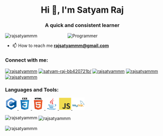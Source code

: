 <h1 align="center">Hi 👋, I'm Satyam Raj</h1>
<h3 align="center">A quick and consistent learner</h3>
<img align="right" alt="Programmer" width="300" src="https://media0.giphy.com/media/v1.Y2lkPTc5MGI3NjExZmFmODAyZDkyMGY0Yjg1ZTRlYzA3ZDc4MzczMmRhMDBjNmVhNDBjMyZjdD1n/qgQUggAC3Pfv687qPC/giphy.gif">

<p align="left"> <img src="https://komarev.com/ghpvc/?username=rajsatyammm&label=Profile%20views&color=0e75b6&style=flat" alt="rajsatyammm" /> </p>

- 📫 How to reach me **rajsatyammm@gmail.com**

<h3 align="left">Connect with me:</h3>
<p align="left">
<a href="https://twitter.com/rajsatyammm" target="blank"><img align="center" src="https://raw.githubusercontent.com/rahuldkjain/github-profile-readme-generator/master/src/images/icons/Social/twitter.svg" alt="rajsatyammm" height="30" width="40" /></a>
<a href="https://linkedin.com/in/satyam-raj-bb420721b/" target="blank"><img align="center" src="https://raw.githubusercontent.com/rahuldkjain/github-profile-readme-generator/master/src/images/icons/Social/linked-in-alt.svg" alt="satyam-raj-bb420721b/" height="30" width="40" /></a>
<a href="https://instagram.com/rajsatyammm" target="blank"><img align="center" src="https://raw.githubusercontent.com/rahuldkjain/github-profile-readme-generator/master/src/images/icons/Social/instagram.svg" alt="rajsatyammm" height="30" width="40" /></a>
<a href="https://www.leetcode.com/rajsatyammm" target="blank"><img align="center" src="https://raw.githubusercontent.com/rahuldkjain/github-profile-readme-generator/master/src/images/icons/Social/leet-code.svg" alt="rajsatyammm" height="30" width="40" /></a>
<a href="https://auth.geeksforgeeks.org/user/rajsatyammm" target="blank"><img align="center" src="https://raw.githubusercontent.com/rahuldkjain/github-profile-readme-generator/master/src/images/icons/Social/geeks-for-geeks.svg" alt="rajsatyammm" height="30" width="40" /></a>
</p>

<h3 align="left">Languages and Tools:</h3>
<p align="left"> <a href="https://www.cprogramming.com/" target="_blank" rel="noreferrer"> <img src="https://raw.githubusercontent.com/devicons/devicon/master/icons/c/c-original.svg" alt="c" width="40" height="40"/> </a> <a href="https://www.w3schools.com/css/" target="_blank" rel="noreferrer"> <img src="https://raw.githubusercontent.com/devicons/devicon/master/icons/css3/css3-original-wordmark.svg" alt="css3" width="40" height="40"/> </a> <a href="https://www.w3.org/html/" target="_blank" rel="noreferrer"> <img src="https://raw.githubusercontent.com/devicons/devicon/master/icons/html5/html5-original-wordmark.svg" alt="html5" width="40" height="40"/> </a> <a href="https://www.java.com" target="_blank" rel="noreferrer"> <img src="https://raw.githubusercontent.com/devicons/devicon/master/icons/java/java-original.svg" alt="java" width="40" height="40"/> </a> <a href="https://developer.mozilla.org/en-US/docs/Web/JavaScript" target="_blank" rel="noreferrer"> <img src="https://raw.githubusercontent.com/devicons/devicon/master/icons/javascript/javascript-original.svg" alt="javascript" width="40" height="40"/> </a> <a href="https://www.mysql.com/" target="_blank" rel="noreferrer"> <img src="https://raw.githubusercontent.com/devicons/devicon/master/icons/mysql/mysql-original-wordmark.svg" alt="mysql" width="40" height="40"/> </a> </p>

<p><img align="left" src="https://github-readme-stats.vercel.app/api/top-langs?username=rajsatyammm&show_icons=true&locale=en&layout=compact" alt="rajsatyammm" /></p>

<p>&nbsp;<img align="center" src="https://github-readme-stats.vercel.app/api?username=rajsatyammm&show_icons=true&locale=en" alt="rajsatyammm" /></p>

<p><img align="center" src="https://github-readme-streak-stats.herokuapp.com/?user=rajsatyammm&" alt="rajsatyammm" /></p>
